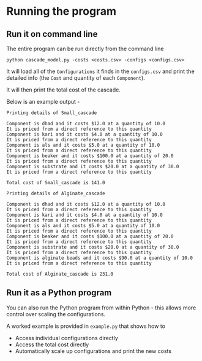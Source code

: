 # Running the program

## **Run it on command line**

The entire program can be run directly from the command line

`python cascade_model.py -costs <costs.csv> -configs <configs.csv>`

It will load all of the `Configurations` it finds in the `configs.csv` and print the detailed info (the `Cost` and quantity of each `Component`).

It will then print the total cost of the cascade.

Below is an example output -

```
Printing details of Small_cascade

Component is dhad and it costs $12.0 at a quantity of 10.0
It is priced from a direct reference to this quantity
Component is kari and it costs $4.0 at a quantity of 10.0
It is priced from a direct reference to this quantity
Component is als and it costs $5.0 at a quantity of 10.0
It is priced from a direct reference to this quantity
Component is beaker and it costs $100.0 at a quantity of 20.0
It is priced from a direct reference to this quantity
Component is substrate and it costs $20.0 at a quantity of 30.0
It is priced from a direct reference to this quantity

Total cost of Small_cascade is 141.0 

Printing details of Alginate_cascade

Component is dhad and it costs $12.0 at a quantity of 10.0
It is priced from a direct reference to this quantity
Component is kari and it costs $4.0 at a quantity of 10.0
It is priced from a direct reference to this quantity
Component is als and it costs $5.0 at a quantity of 10.0
It is priced from a direct reference to this quantity
Component is beaker and it costs $100.0 at a quantity of 20.0
It is priced from a direct reference to this quantity
Component is substrate and it costs $20.0 at a quantity of 30.0
It is priced from a direct reference to this quantity
Component is alginate beads and it costs $90.0 at a quantity of 10.0
It is priced from a direct reference to this quantity

Total cost of Alginate_cascade is 231.0 
```

## **Run it as a Python program**

You can also run the Python program from within Python - this allows more control over scaling the configurations.

A worked example is provided in `example.py` that shows how to 

* Access individual configurations directly
* Access the total cost directly
* Automatically scale up configurations and print the new costs
